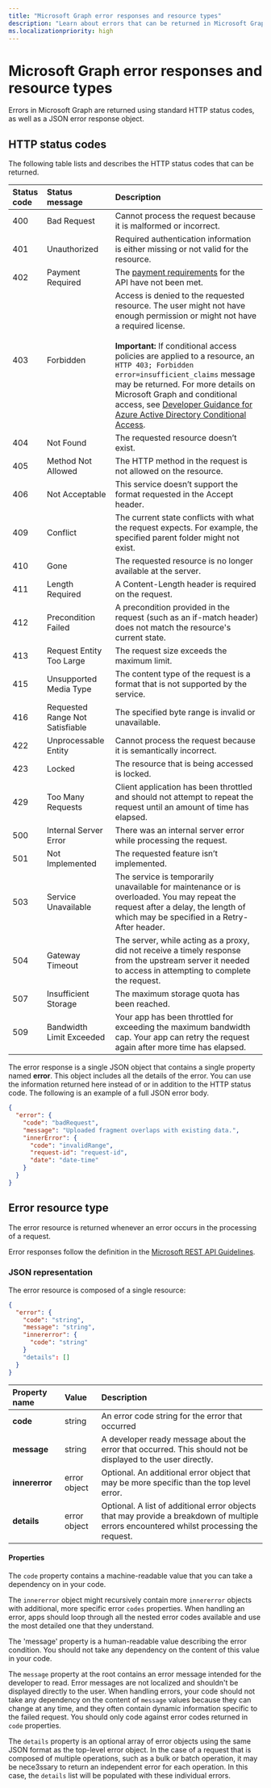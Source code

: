 ```yaml
---
title: "Microsoft Graph error responses and resource types"
description: "Learn about errors that can be returned in Microsoft Graph responses. Errors are returned using standard HTTP status codes and a JSON error response object."
ms.localizationpriority: high
---
```


# Microsoft Graph error responses and resource types

Errors in Microsoft Graph are returned using standard HTTP status codes, as well as a JSON error response object.

## HTTP status codes

The following table lists and describes the HTTP status codes that can be returned.

<!-- markdownlint-disable MD033 -->

| Status code | Status message                  | Description                                                                                                                            |
|:------------|:--------------------------------|:---------------------------------------------------------------------------------------------------------------------------------------|
| 400         | Bad Request                     | Cannot process the request because it is malformed or incorrect.                                                                       |
| 401         | Unauthorized                    | Required authentication information is either missing or not valid for the resource.                                                   |
| 402         | Payment Required                | The [payment requirements](metered-api-list.md) for the API have not been met.                                                  |
| 403         | Forbidden                       | Access is denied to the requested resource. The user might not have enough permission or might not have a required license. <br /><br /> **Important:** If conditional access policies are applied to a resource, an `HTTP 403; Forbidden error=insufficient_claims` message may be returned. For more details on Microsoft Graph and conditional access, see [Developer Guidance for Azure Active Directory Conditional Access](/azure/active-directory/develop/active-directory-conditional-access-developer).  |
| 404         | Not Found                       | The requested resource doesn’t exist.                                                                                                  |
| 405         | Method Not Allowed              | The HTTP method in the request is not allowed on the resource.                                                                         |
| 406         | Not Acceptable                  | This service doesn’t support the format requested in the Accept header.                                                                |
| 409         | Conflict                        | The current state conflicts with what the request expects. For example, the specified parent folder might not exist.                   |
| 410         | Gone                            | The requested resource is no longer available at the server.                                               |
| 411         | Length Required                 | A Content-Length header is required on the request.                                                                                    |
| 412         | Precondition Failed             | A precondition provided in the request (such as an if-match header) does not match the resource's current state.                       |
| 413         | Request Entity Too Large        | The request size exceeds the maximum limit.                                                                                            |
| 415         | Unsupported Media Type          | The content type of the request is a format that is not supported by the service.                                                      |
| 416         | Requested Range Not Satisfiable | The specified byte range is invalid or unavailable.                                                                                    |
| 422         | Unprocessable Entity            | Cannot process the request because it is semantically incorrect.                                                                        |
| 423         | Locked                          | The resource that is being accessed is locked.                                                                                          |
| 429         | Too Many Requests               | Client application has been throttled and should not attempt to repeat the request until an amount of time has elapsed.                |
| 500         | Internal Server Error           | There was an internal server error while processing the request.                                                                       |
| 501         | Not Implemented                 | The requested feature isn’t implemented.                                                                                               |
| 503         | Service Unavailable             | The service is temporarily unavailable for maintenance or is overloaded. You may repeat the request after a delay, the length of which may be specified in a Retry-After header.|
| 504         | Gateway Timeout                 | The server, while acting as a proxy, did not receive a timely response from the upstream server it needed to access in attempting to complete the request. |
| 507         | Insufficient Storage            | The maximum storage quota has been reached.                                                                                            |
| 509         | Bandwidth Limit Exceeded        | Your app has been throttled for exceeding the maximum bandwidth cap. Your app can retry the request again after more time has elapsed. |

<!-- markdownlint-enable MD033 -->

The error response is a single JSON object that contains a single property
named **error**. This object includes all the details of the error. You can use the information returned here instead of or in addition to the HTTP status code. The following is an example of a full JSON error body.

<!-- { "blockType": "ignored", "@odata.type": "odata.error", "expectError": true, "name": "example-error-response" } -->
```json
{
  "error": {
    "code": "badRequest",
    "message": "Uploaded fragment overlaps with existing data.",
    "innerError": {
      "code": "invalidRange",
      "request-id": "request-id",
      "date": "date-time"
    }
  }
}
```

<!--<a name="msg_error_resource_type"> </a> -->

## Error resource type

The error resource is returned whenever an error occurs in the processing of a request.

Error responses follow the definition in the 
[Microsoft REST API Guidelines](https://github.com/microsoft/api-guidelines/blob/vNext/Guidelines.md#7102-error-condition-responses).

### JSON representation

The error resource is composed of a single resource:

<!-- { "blockType": "resource" } -->
```json
{
  "error": {
    "code": "string",
    "message": "string",
    "innererror": { 
      "code": "string"
    }
    "details": []
  }
}
```

| Property name  | Value                  | Description                                                                                                |
|:---------------|:-----------------------|:-----------------------------------------------------------------------------------------------------------|
| **code**       | string                 | An error code string for the error that occurred                                                            |
| **message**    | string                 | A developer ready message about the error that occurred. This should not be displayed to the user directly. |
| **innererror** | error object           | Optional. An additional error object that may be more specific than the top level error.                     |
| **details**    | error object           | Optional. A list of additional error objects that may provide a breakdown of multiple errors encountered whilst processing the request. |

<!--<a name="msg_properties"> </a> -->

#### Properties

The `code` property contains a machine-readable value that you can take a dependency on in your code.  

The `innererror` object might recursively contain more `innererror` objects
with additional, more specific error `codes` properties. When handling an error, apps
should loop through all the nested error codes available and use the most detailed
one that they understand.

The 'message' property is a human-readable value describing the error condition.  You should not take any dependency on the content of this value in your code. 

The `message` property at the root contains an error message intended for the
developer to read. Error messages are not localized and shouldn't be displayed
directly to the user. When handling errors, your code should not take any dependency on the 
content of `message` values because they can change at any time, and they often contain
dynamic information specific to the failed request. You should only code
against error codes returned in `code` properties.

The `details` property is an optional array of error objects using the same JSON format as the top-level error object.
In the case of a request that is composed of multiple operations, such as a bulk or batch operation, it may be nece3ssary to return an independent error for each operation.  In this case, the `details` list will be populated with these individual errors.

<!-- {
  "type": "#page.annotation",
  "description": "Understand the error format for the API and error codes.",
  "keywords": "error response, error, error codes, innererror, message, code",
  "section": "documentation",
  "suppressions": [
    " Warning: /concepts/errors.md:
      Multiple resources found in file, but we only support one per file. 'odata.error,odata.error'. Skipping."
  ],
  "tocPath": "Misc/Error Responses"
} -->
